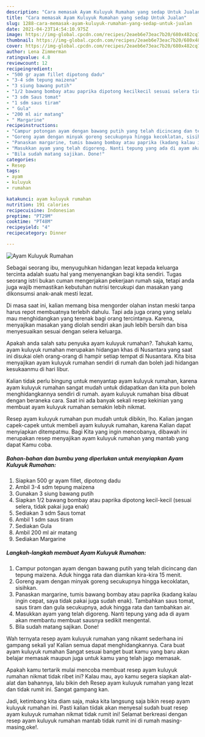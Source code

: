 ```yaml
---
description: "Cara memasak Ayam Kuluyuk Rumahan yang sedap Untuk Jualan"
title: "Cara memasak Ayam Kuluyuk Rumahan yang sedap Untuk Jualan"
slug: 1288-cara-memasak-ayam-kuluyuk-rumahan-yang-sedap-untuk-jualan
date: 2021-04-23T14:54:10.975Z
image: https://img-global.cpcdn.com/recipes/2eaeb6e73eac7b20/680x482cq70/ayam-kuluyuk-rumahan-foto-resep-utama.jpg
thumbnail: https://img-global.cpcdn.com/recipes/2eaeb6e73eac7b20/680x482cq70/ayam-kuluyuk-rumahan-foto-resep-utama.jpg
cover: https://img-global.cpcdn.com/recipes/2eaeb6e73eac7b20/680x482cq70/ayam-kuluyuk-rumahan-foto-resep-utama.jpg
author: Lena Zimmerman
ratingvalue: 4.8
reviewcount: 12
recipeingredient:
- "500 gr ayam fillet dipotong dadu"
- "3-4 sdm tepung maizena"
- "3 siung bawang putih"
- "1/2 bawang bombay atau paprika dipotong kecilkecil sesuai selera tidak pakai juga enak"
- "3 sdm Saus tomat"
- "1 sdm saus tiram"
- " Gula"
- "200 ml air matang"
- " Margarine"
recipeinstructions:
- "Campur potongan ayam dengan bawang putih yang telah dicincang dan tepung maizena. Aduk hingga rata dan diamkan kira-kira 15 menit."
- "Goreng ayam dengan minyak goreng secukupnya hingga kecoklatan, sisihkan."
- "Panaskan margarine, tumis bawang bombay atau paprika (kadang kalau ingin cepat, saya tidak pakai juga sudah enak). Tambahkan saus tomat, saus tiram dan gula secukupnya, aduk hingga rata dan tambahkan air."
- "Masukkan ayam yang telah digoreng. Nanti tepung yang ada di ayam akan membantu membuat sausnya sedikit mengental."
- "Bila sudah matang sajikan. Done!"
categories:
- Resep
tags:
- ayam
- kuluyuk
- rumahan

katakunci: ayam kuluyuk rumahan 
nutrition: 191 calories
recipecuisine: Indonesian
preptime: "PT29M"
cooktime: "PT48M"
recipeyield: "4"
recipecategory: Dinner

---
```



![Ayam Kuluyuk Rumahan](https://img-global.cpcdn.com/recipes/2eaeb6e73eac7b20/680x482cq70/ayam-kuluyuk-rumahan-foto-resep-utama.jpg)

Sebagai seorang ibu, menyuguhkan hidangan lezat kepada keluarga tercinta adalah suatu hal yang menyenangkan bagi kita sendiri. Tugas seorang istri bukan cuman mengerjakan pekerjaan rumah saja, tetapi anda juga wajib memastikan kebutuhan nutrisi tercukupi dan masakan yang dikonsumsi anak-anak mesti lezat.

Di masa  saat ini, kalian memang bisa mengorder olahan instan meski tanpa harus repot membuatnya terlebih dahulu. Tapi ada juga orang yang selalu mau menghidangkan yang terenak bagi orang tercintanya. Karena, menyajikan masakan yang diolah sendiri akan jauh lebih bersih dan bisa menyesuaikan sesuai dengan selera keluarga. 



Apakah anda salah satu penyuka ayam kuluyuk rumahan?. Tahukah kamu, ayam kuluyuk rumahan merupakan hidangan khas di Nusantara yang saat ini disukai oleh orang-orang di hampir setiap tempat di Nusantara. Kita bisa menyajikan ayam kuluyuk rumahan sendiri di rumah dan boleh jadi hidangan kesukaanmu di hari libur.

Kalian tidak perlu bingung untuk menyantap ayam kuluyuk rumahan, karena ayam kuluyuk rumahan sangat mudah untuk didapatkan dan kita pun boleh menghidangkannya sendiri di rumah. ayam kuluyuk rumahan bisa dibuat dengan beraneka cara. Saat ini ada banyak sekali resep kekinian yang membuat ayam kuluyuk rumahan semakin lebih nikmat.

Resep ayam kuluyuk rumahan pun mudah untuk dibikin, lho. Kalian jangan capek-capek untuk membeli ayam kuluyuk rumahan, karena Kalian dapat menyiapkan ditempatmu. Bagi Kita yang ingin mencobanya, dibawah ini merupakan resep menyajikan ayam kuluyuk rumahan yang mantab yang dapat Kamu coba.

<!--inarticleads1-->

##### Bahan-bahan dan bumbu yang diperlukan untuk menyiapkan Ayam Kuluyuk Rumahan:

1. Siapkan 500 gr ayam fillet, dipotong dadu
1. Ambil 3-4 sdm tepung maizena
1. Gunakan 3 siung bawang putih
1. Siapkan 1/2 bawang bombay atau paprika dipotong kecil-kecil (sesuai selera, tidak pakai juga enak)
1. Sediakan 3 sdm Saus tomat
1. Ambil 1 sdm saus tiram
1. Sediakan  Gula
1. Ambil 200 ml air matang
1. Sediakan  Margarine




<!--inarticleads2-->

##### Langkah-langkah membuat Ayam Kuluyuk Rumahan:

1. Campur potongan ayam dengan bawang putih yang telah dicincang dan tepung maizena. Aduk hingga rata dan diamkan kira-kira 15 menit.
1. Goreng ayam dengan minyak goreng secukupnya hingga kecoklatan, sisihkan.
1. Panaskan margarine, tumis bawang bombay atau paprika (kadang kalau ingin cepat, saya tidak pakai juga sudah enak). Tambahkan saus tomat, saus tiram dan gula secukupnya, aduk hingga rata dan tambahkan air.
1. Masukkan ayam yang telah digoreng. Nanti tepung yang ada di ayam akan membantu membuat sausnya sedikit mengental.
1. Bila sudah matang sajikan. Done!




Wah ternyata resep ayam kuluyuk rumahan yang nikamt sederhana ini gampang sekali ya! Kalian semua dapat menghidangkannya. Cara buat ayam kuluyuk rumahan Sangat sesuai banget buat kamu yang baru akan belajar memasak maupun juga untuk kamu yang telah jago memasak.

Apakah kamu tertarik mulai mencoba membuat resep ayam kuluyuk rumahan nikmat tidak ribet ini? Kalau mau, ayo kamu segera siapkan alat-alat dan bahannya, lalu bikin deh Resep ayam kuluyuk rumahan yang lezat dan tidak rumit ini. Sangat gampang kan. 

Jadi, ketimbang kita diam saja, maka kita langsung saja bikin resep ayam kuluyuk rumahan ini. Pasti kalian tiidak akan menyesal sudah buat resep ayam kuluyuk rumahan nikmat tidak rumit ini! Selamat berkreasi dengan resep ayam kuluyuk rumahan mantab tidak rumit ini di rumah masing-masing,oke!.

